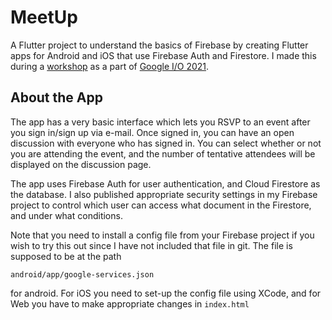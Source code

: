 # MeetUp

A Flutter project to understand the basics of Firebase by creating Flutter apps for Android and iOS that use Firebase Auth and Firestore. I made this during a [workshop](https://firebase.google.com/codelabs/firebase-get-to-know-flutter#0?utm_source=google-io21&utm_medium=referral&utm_campaign=io21-resources)
as a part of [Google I/O 2021](https://events.google.com/io/).

## About the App

The app has a very basic interface which lets you RSVP to an event after you sign in/sign up via e-mail. Once signed in, you can have an open discussion with everyone who has signed in. You can select whether or not you are attending the event, and the number of tentative attendees will be displayed on the discussion page.

The app uses Firebase Auth for user authentication, and Cloud Firestore as the database. I also published appropriate security settings in my Firebase project to control which user can access what document in the Firestore, and under what conditions.

Note that you need to install a config file from your Firebase project if you wish to try this out since I have not included that file in git. The file is supposed to be at the path
```
android/app/google-services.json
```
for android. For iOS you need to set-up the config file using XCode, and for Web you have to make appropriate changes in `index.html`
